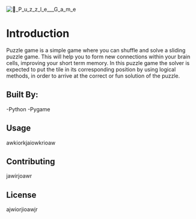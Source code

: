 ![🧩_P_u_z_z_l_e___G_a_m_e](https://user-images.githubusercontent.com/118676134/206903221-89b7d373-9b7f-485d-9d17-6067651bc2bf.png)



# Introduction
Puzzle game is a simple game where you can shuffle and solve a sliding puzzle game. 
This will help you to form new connections within your brain cells, improving your short term memory. 
In this puzzle game the solver is expected to put the tile in its corresponding position by using logical methods, in order to arrive at the correct or fun solution of the puzzle.

## Built By:
-Python
-Pygame


## Usage
awkiorkjaiowkrioaw


## Contributing
jawirjoawr


## License
ajwiorjioawjr
